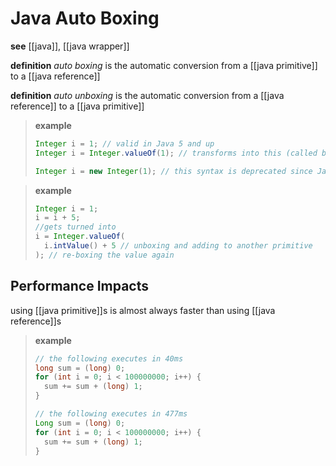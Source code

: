 # Java Auto Boxing

**see** [[java]], [[java wrapper]]

**definition** _auto boxing_ is the automatic conversion from a [[java primitive]] to a [[java reference]]

**definition** _auto unboxing_ is the automatic conversion from a [[java reference]] to a [[java primitive]]

> **example**
>
> ```java
> Integer i = 1; // valid in Java 5 and up
> Integer i = Integer.valueOf(1); // transforms into this (called boxing)
>
> Integer i = new Integer(1); // this syntax is deprecated since Java 9
> ```

> **example**
>
> ```java
> Integer i = 1;
> i = i + 5;
> //gets turned into
> i = Integer.valueOf(
>   i.intValue() + 5 // unboxing and adding to another primitive
> ); // re-boxing the value again
> ```

## Performance Impacts

using [[java primitive]]s is almost always faster than using [[java reference]]s

> **example**
>
> ```java
> // the following executes in 40ms
> long sum = (long) 0;
> for (int i = 0; i < 100000000; i++) {
>   sum += sum + (long) 1;
> }
>
> // the following executes in 477ms
> Long sum = (long) 0;
> for (int i = 0; i < 100000000; i++) {
>   sum += sum + (long) 1;
> }
> ```
